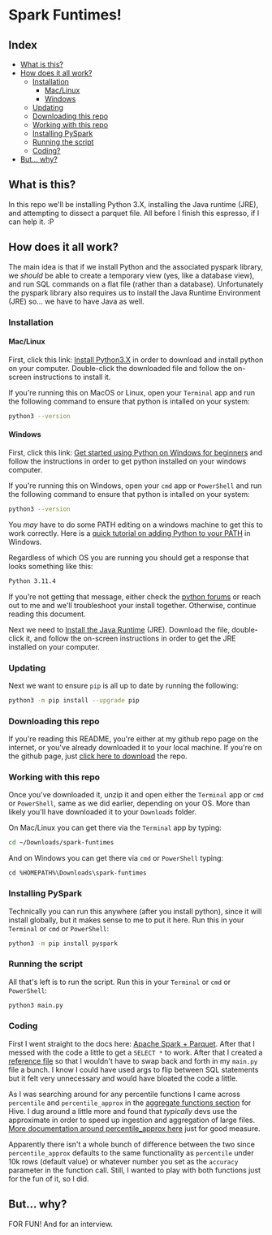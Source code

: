 # Spark Funtimes!

## Index
- [What is this?](#what-is-this)
- [How does it all work?](#how-does-it-all-work)
    - [Installation](#installation)
        - [Mac/Linux](#maclinux)
        - [Windows](#windows)
    - [Updating](#updating)
    - [Downloading this repo](#downloading-this-repo)
    - [Working with this repo](#working-with-this-repo)
    - [Installing PySpark](#installing-pyspark)
    - [Running the script](#running-the-script)
    - [Coding?](#coding)
- [But... why?](#but-why)

## What is this?

In this repo we'll be installing Python 3.X, installing the Java runtime (JRE), and attempting to dissect a parquet file. All before I finish this espresso, if I can help it. :P

## How does it all work?

The main idea is that if we install Python and the associated pyspark library, we *should* be able to create a temporary view (yes, like a database view), and run SQL commands on a flat file (rather than a database). Unfortunately the pyspark library also requires us to install the Java Runtime Environment (JRE) so... we have to have Java as well.

### Installation

#### Mac/Linux

First, click this link: [Install Python3.X](https://www.python.org/downloads/) in order to download and install python on your computer. Double-click the downloaded file and follow the on-screen instructions to install it.

If you're running this on MacOS or Linux, open your `Terminal` app and run the following command to ensure that python is intalled on your system:
```bash
python3 --version
```

#### Windows

First, click this link: [Get started using Python on Windows for beginners](https://learn.microsoft.com/en-us/windows/python/beginners) and follow the instructions in order to get python installed on your windows computer.

If you're running this on Windows, open your `cmd` app or `PowerShell` and run the following command to ensure that python is intalled on your system:
```bash
python3 --version
```

You *may* have to do some PATH editing on a windows machine to get this to work correctly. Here is a [quick tutorial on adding Python to your PATH](https://www.youtube.com/watch?v=3J96_vyfx8Y) in Windows.

Regardless of which OS you are running you should get a response that looks something like this:
```bash
Python 3.11.4
```

If you're not getting that message, either check the [python forums](https://discuss.python.org/) or reach out to me and we'll troubleshoot your install together. Otherwise, continue reading this document.

Next we need to [Install the Java Runtime](https://www.java.com/en/) (JRE). Download the file, double-click it, and follow the on-screen instructions in order to get the JRE installed on your computer.

### Updating

Next we want to ensure `pip` is all up to date by running the following:
```bash
python3 -m pip install --upgrade pip
```

### Downloading this repo

If you're reading this README, you're either at my github repo page on the internet, or you've already downloaded it to your local machine. If you're on the github page, just [click here to download](https://github.com/theinfamousrj/spark-funtimes/archive/refs/heads/main.zip) the repo. 

### Working with this repo

Once you've downloaded it, unzip it and open either the `Terminal` app or `cmd` or `PowerShell`, same as we did earlier, depending on your OS. More than likely you'll have downloaded it to your `Downloads` folder.

On Mac/Linux you can get there via the `Terminal` app by typing:
```bash
cd ~/Downloads/spark-funtimes
```

And on Windows you can get there via `cmd` or `PowerShell` typing:
```PWSH
cd %HOMEPATH%\Downloads\spark-funtimes
```

### Installing PySpark

Technically you can run this anywhere (after you install python), since it will install globally, but it makes sense to me to put it here. Run this in your `Terminal` or `cmd` or `PowerShell`:
```bash
python3 -m pip install pyspark
```

### Running the script

All that's left is to run the script. Run this in your `Terminal` or `cmd` or `PowerShell`:
```bash
python3 main.py
```

### Coding

First I went straight to the docs here: [Apache Spark + Parquet](https://spark.apache.org/docs/latest/sql-data-sources-parquet.html). After that I messed with the code a little to get a `SELECT *` to work. After that I created a [reference file](reference.txt) so that I wouldn't have to swap back and forth in my `main.py` file a bunch. I know I could have used args to flip between SQL statements but it felt very unnecessary and would have bloated the code a little.

As I was searching around for any percentile functions I came across `percentile` and `percentile_approx` in the [aggregate functions section](https://cwiki.apache.org/confluence/display/Hive/LanguageManual+UDF#LanguageManualUDF-Built-inAggregateFunctions(UDAF)) for Hive. I dug around a little more and found that *typically* devs use the approximate in order to speed up ingestion and aggregation of large files. [More documentation around percentile_approx here](https://spark.apache.org/docs/3.4.1/api/python/reference/pyspark.sql/api/pyspark.sql.functions.percentile_approx.html#pyspark.sql.functions.percentile_approx) just for good measure.

Apparently there isn't a whole bunch of difference between the two since `percentile_approx` defaults to the same functionality as `percentile` under 10k rows (default value) or whatever number you set as the `accuracy` parameter in the function call. Still, I wanted to play with both functions just for the fun of it, so I did.

## But... why?

FOR FUN! And for an interview.